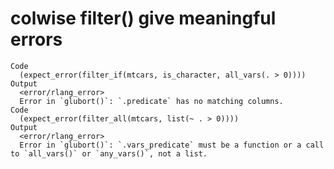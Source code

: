 # colwise filter() give meaningful errors

    Code
      (expect_error(filter_if(mtcars, is_character, all_vars(. > 0))))
    Output
      <error/rlang_error>
      Error in `glubort()`: `.predicate` has no matching columns.
    Code
      (expect_error(filter_all(mtcars, list(~ . > 0))))
    Output
      <error/rlang_error>
      Error in `glubort()`: `.vars_predicate` must be a function or a call to `all_vars()` or `any_vars()`, not a list.

